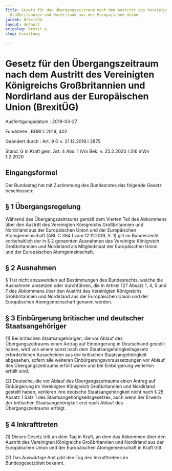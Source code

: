 ```yaml
---
Title: Gesetz für den Übergangszeitraum nach dem Austritt des Vereinigten Königreichs
  Großbritannien und Nordirland aus der Europäischen Union
jurabk: BrexitÜG
layout: default
origslug: brexit_g
slug: brexitueg

---
```


# Gesetz für den Übergangszeitraum nach dem Austritt des Vereinigten Königreichs Großbritannien und Nordirland aus der Europäischen Union (BrexitÜG)

Ausfertigungsdatum
:   2019-03-27

Fundstelle
:   BGBl I: 2019, 402

Geändert durch
:   Art. 9 G v. 21.12.2019 I 2875

Stand: G in Kraft gem. Art. 4 Abs. 1 iVm Bek. v. 25.2.2020 I 316 mWv 1.2.2020

## Eingangsformel

Der Bundestag hat mit Zustimmung des Bundesrates das folgende Gesetz beschlossen:


## § 1 Übergangsregelung

Während des Übergangszeitraums gemäß dem Vierten Teil des Abkommens über den Austritt des Vereinigten Königreichs Großbritannien und Nordirland aus der Europäischen Union und der Europäischen Atomgemeinschaft (ABl. C 384 I vom 12.11.2019, S. 1) gilt im Bundesrecht vorbehaltlich der in § 2 genannten Ausnahmen das Vereinigte Königreich Großbritannien und Nordirland als Mitgliedstaat der Europäischen Union und der Europäischen Atomgemeinschaft.


## § 2 Ausnahmen

§ 1 ist nicht anzuwenden auf Bestimmungen des Bundesrechts, welche die Ausnahmen umsetzen oder durchführen, die in Artikel 127 Absatz 1, 4, 5 und 7 des Abkommens über den Austritt des Vereinigten Königreichs Großbritannien und Nordirland aus der Europäischen Union und der Europäischen Atomgemeinschaft genannt werden.


## § 3 Einbürgerung britischer und deutscher Staatsangehöriger

(1) Bei britischen Staatsangehörigen, die vor Ablauf des Übergangszeitraums einen Antrag auf Einbürgerung in Deutschland gestellt haben, wird von einem sonst nach dem Staatsangehörigkeitsgesetz erforderlichen Ausscheiden aus der britischen Staatsangehörigkeit abgesehen, sofern alle weiteren Einbürgerungsvoraussetzungen vor Ablauf des Übergangszeitraums erfüllt waren und bei Einbürgerung weiterhin erfüllt sind.

(2) Deutsche, die vor Ablauf des Übergangszeitraums einen Antrag auf Einbürgerung im Vereinigten Königreich Großbritannien und Nordirland gestellt haben, verlieren ihre deutsche Staatsangehörigkeit nicht nach § 25 Absatz 1 Satz 1 des Staatsangehörigkeitsgesetzes, auch wenn der Erwerb der britischen Staatsangehörigkeit erst nach Ablauf des Übergangszeitraums erfolgt.


## § 4 Inkrafttreten

(1) Dieses Gesetz tritt an dem Tag in Kraft, an dem das Abkommen über den Austritt des Vereinigten Königreichs Großbritannien und Nordirland aus der Europäischen Union und der Europäischen Atomgemeinschaft in Kraft tritt.

(2) Das Auswärtige Amt gibt den Tag des Inkrafttretens im Bundesgesetzblatt bekannt.

